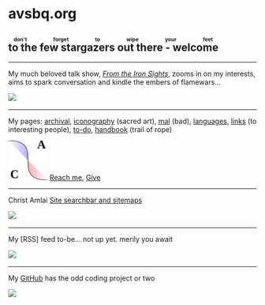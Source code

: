 <style>body { background: url(.pix/audrey.avif) no-repeat top left !important; }</style>

# avsbq.org 

## <ruby>to the few stargazers out there - welcome<rp>(</rp><rt>don't forget to wipe your feet</rt><rp>)</rp> </ruby>

<hr>

My much beloved talk show, [_From the Iron Sights_](http://talk.avsbq.org), zooms in on my interests, aims to spark conversation and kindle the embers of flamewars... 

<img src=".pix/ftis.avif" style="width: 80px; height: auto;"> 

<hr>

My pages: [archival](http://archive.avsbq.org), [iconography](http://icons.avsbq.org) (sacred art), [mal](http://mal.avsbq.org) (bad), [languages](http://language.avsbq.org), [links](http://links.avsbq.org) (to interesting people), [to-do](http://to-do.avsbq.org), [handbook](http://handbook.avsbq.org) (trail of rope)

<img src=".pix/a.svg" style="width: 80px; height: auto;"> [Reach me](.reach), [Give](.give) 

<hr>

Christ Amlai [Site searchbar and sitemaps](http://avsbq.org/.search)

<img src=".pix/search.avif" style="width: 80px; height: auto;"> 

<hr>

My [RSS] feed to-be... not up yet. merily you await

<img src=".pix/rss.avif" style="width: 80px; height: auto;"> 

<hr>

My [GitHub](https://github.com/christc4) has the odd coding project or two

<img src=".pix/octo1.avif" style="width: 80px; height: auto;"> 


